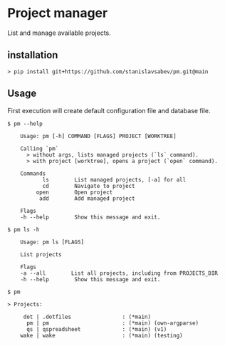 # **Project manager**

List and manage available projects.

## installation

```shell
> pip install git+https://github.com/stanislavsabev/pm.git@main
```

## Usage

First execution will create default configuration file and database file.

```shell
$ pm --help

    Usage: pm [-h] COMMAND [FLAGS] PROJECT [WORKTREE]

    Calling `pm`
      > without args, lists managed projects (`ls` command).
      > with project [worktree], opens a project (`open` command).

    Commands
           ls        List managed projects, [-a] for all
           cd        Navigate to project
         open        Open project
          add        Add managed project

    Flags
    -h --help        Show this message and exit.

```

```shell
$ pm ls -h

    Usage: pm ls [FLAGS]

    List projects

    Flags
    -a --all        List all projects, including from PROJECTS_DIR
    -h --help        Show this message and exit.

$ pm

> Projects:

     dot | .dotfiles                : (*main)
      pm | pm                       : (*main) (own-argparse)
      qs | qspreadsheet             : (*main) (v1)
    wake | wake                     : (*main) (testing)
```